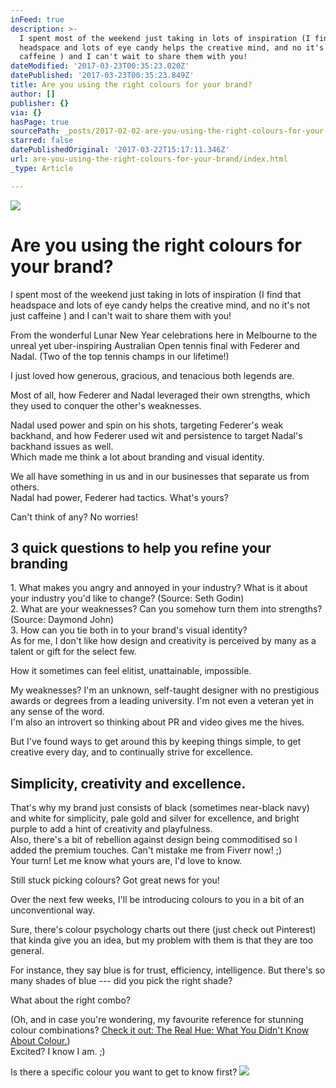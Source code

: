 ```yaml
---
inFeed: true
description: >-
  I spent most of the weekend just taking in lots of inspiration (I find that
  headspace and lots of eye candy helps the creative mind, and no it's not just
  caffeine ) and I can't wait to share them with you!
dateModified: '2017-03-23T00:35:23.020Z'
datePublished: '2017-03-23T00:35:23.849Z'
title: Are you using the right colours for your brand?
author: []
publisher: {}
via: {}
hasPage: true
sourcePath: _posts/2017-02-02-are-you-using-the-right-colours-for-your-brand.md
starred: false
datePublishedOriginal: '2017-03-22T15:17:11.346Z'
url: are-you-using-the-right-colours-for-your-brand/index.html
_type: Article

---
```

![](https://the-grid-user-content.s3-us-west-2.amazonaws.com/90a0f7f5-6d52-46c1-9a5a-e1637e886589.jpg)

# Are you using the right colours for your brand?

I spent most of the weekend just taking in lots of inspiration (I find that headspace and lots of eye candy helps the creative mind, and no it's not just caffeine ) and I can't wait to share them with you!

From the wonderful Lunar New Year celebrations here in Melbourne to the unreal yet uber-inspiring Australian Open tennis final with Federer and Nadal. (Two of the top tennis champs in our lifetime!)

I just loved how generous, gracious, and tenacious both legends are.

Most of all, how Federer and Nadal leveraged their own strengths, which they used to conquer the other's weaknesses.

Nadal used power and spin on his shots, targeting Federer's weak backhand, and how Federer used wit and persistence to target Nadal's backhand issues as well.  
Which made me think a lot about branding and visual identity.

We all have something in us and in our businesses that separate us from others.   
Nadal had power, Federer had tactics. What's yours?

Can't think of any? No worries!

## 3 quick questions to help you refine your branding

1\. What makes you angry and annoyed in your industry? What is it about your industry you'd like to change? (Source: Seth Godin)  
2\. What are your weaknesses? Can you somehow turn them into strengths? (Source: Daymond John)  
3\. How can you tie both in to your brand's visual identity?  
As for me, I don't like how design and creativity is perceived by many as a talent or gift for the select few.

How it sometimes can feel elitist, unattainable, impossible.

My weaknesses? I'm an unknown, self-taught designer with no prestigious awards or degrees from a leading university. I'm not even a veteran yet in any sense of the word.   
I'm also an introvert so thinking about PR and video gives me the hives.

But I've found ways to get around this by keeping things simple, to get creative every day, and to continually strive for excellence.

## Simplicity, creativity and excellence.

That's why my brand just consists of black (sometimes near-black navy) and white for simplicity, pale gold and silver for excellence, and bright purple to add a hint of creativity and playfulness.   
Also, there's a bit of rebellion against design being commoditised so I added the premium touches. Can't mistake me from Fiverr now! ;)  
Your turn! Let me know what yours are, I'd love to know.

Still stuck picking colours? Got great news for you!

Over the next few weeks, I'll be introducing colours to you in a bit of an unconventional way.

Sure, there's colour psychology charts out there (just check out Pinterest) that kinda give you an idea, but my problem with them is that they are too general.

For instance, they say blue is for trust, efficiency, intelligence. But there's so many shades of blue --- did you pick the right shade?

What about the right combo?

(Oh, and in case you're wondering, my favourite reference for stunning colour combinations? [Check it out: The Real Hue: What You Didn't Know About Colour.][0])  
Excited? I know I am. ;)

Is there a specific colour you want to get to know first?
![](https://imgflo.herokuapp.com/graph/2b2431f8e7ba7b0/5e971b17a7f5b6cff4bdf9ad5307d3fd/croprotate.png?cropheight=1484&cropwidth=718&degrees=0&input=https%3A%2F%2Fthe-grid-user-content.s3-us-west-2.amazonaws.com%2F0ca1bc12-4bc6-4d15-baee-2fa2fb895b7f.png&x=9&y=9)

[0]: http://bit.ly/therealhue